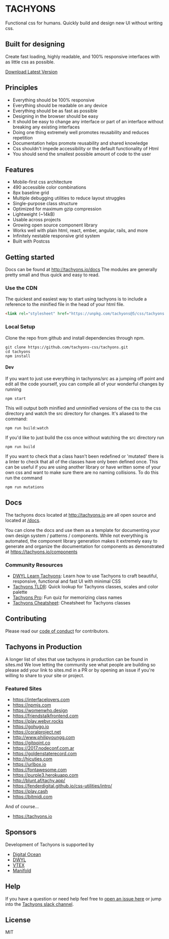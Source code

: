 # TACHYONS

Functional css for humans.
Quickly build and design new UI without writing css.

## Built for designing

Create fast loading, highly readable, and 100% responsive interfaces with as little css as possible.

[Download Latest Version](https://raw.githubusercontent.com/tachyons-css/tachyons/master/css/tachyons.min.css)

## Principles

* Everything should be 100% responsive
* Everything should be readable on any device
* Everything should be as fast as possible
* Designing in the browser should be easy
* It should be easy to change any interface or part of an interface without breaking any existing interfaces
* Doing one thing extremely well promotes reusability and reduces repetition
* Documentation helps promote reusability and shared knowledge
* Css shouldn't impede accessibility or the default functionality of Html
* You should send the smallest possible amount of code to the user

## Features

* Mobile-first css architecture
* 490 accessible color combinations
* 8px baseline grid
* Multiple debugging utilities to reduce layout struggles
* Single-purpose class structure
* Optimized for maximum gzip compression
* Lightweight (~14kB)
* Usable across projects
* Growing open source component library
* Works well with plain html, react, ember, angular, rails, and more
* Infinitely nestable responsive grid system
* Built with Postcss

## Getting started

Docs can be found at http://tachyons.io/docs
The modules are generally pretty small and thus quick and easy to read.

### Use the CDN

The quickest and easiest way to start using tachyons is to include a reference
to the minified file in the head of your html file.

```html
<link rel="stylesheet" href="https://unpkg.com/tachyons@5/css/tachyons.min.css">
```

### Local Setup

Clone the repo from github and install dependencies through npm.

```
git clone https://github.com/tachyons-css/tachyons.git
cd tachyons
npm install
```

#### Dev

If you want to just use everything in tachyons/src as a jumping off point and
edit all the code yourself, you can compile all of your wonderful changes by
running

```
npm start
```

This will output both minified and unminified versions of the css to the css directory and watch the src directory for changes.
It's aliased to the command:

```
npm run build:watch
```

If you'd like to just build the css once without watching the src directory run

```
npm run build
```

If you want to check that a class hasn't been redefined or 'mutated' there is a linter to check that all of the classes have only been defined once. This can be useful if you are using another library or have written some of your own css and want to make sure there are no naming collisions. To do this run the command

```
npm run mutations
```

## Docs

The tachyons docs located at http://tachyons.io are all open source and located at [/docs](https://github.com/tachyons-css/tachyons/tree/master/docs).

You can clone the docs and use them as a template for documenting your own design system / patterns / components.
While not everything is automated, the component library generation makes it extremely easy to
generate and organize the documentation for components as demonstrated at https://tachyons.io/components

### Community Resources

- [DWYL Learn Tachyons](https://github.com/dwyl/learn-tachyons): Learn how to use Tachyons to craft beautiful, responsive, functional and fast UI with minimal CSS
- [Tachyons TLDR](https://tachyons-tldr.now.sh/#/classes): Quick lookup for Tachyons classes, scales and color palette
- [Tachyons Pro](https://tachyons.pro/): Fun quiz for memorizing class names
- [Tachyons Cheatsheet](https://roperzh.github.io/tachyons-cheatsheet/): Cheatsheet for Tachyons classes

## Contributing

Please read our [code of conduct](https://github.com/tachyons-css/tachyons/blob/master/code-of-conduct.md) for contributors.

## Tachyons in Production

A longer list of sites that use tachyons in production can be found in sites.md
We love letting the community see what people are building so please add your link to sites.md in a PR or by opening an issue if you're willing to share to your site or project.

### Featured Sites

* https://interfacelovers.com
* https://npmjs.com
* https://womenwho.design
* https://friendstalkfrontend.com
* https://play.webvr.rocks
* https://gohugo.io
* https://coralproject.net
* http://www.philipyoungg.com
* https://gitpoint.co
* https://2017.nodeconf.com.ar
* https://goldenstaterecord.com
* http://hicuties.com
* https://urlbox.io
* https://fontawesome.com
* https://purple3.herokuapp.com
* http://blunt.af/tachy.app/
* https://fenderdigital.github.io/css-utilities/intro/
* https://play.cash
* https://bitmidi.com

And of course...
* https://tachyons.io

## Sponsors

Development of Tachyons is supported by

* [Digital Ocean](https://digitalocean.com)
* [DWYL](https://dwyl.com)
* [VTEX](https://lab.vtex.com)
* [Manifold](https://manifold.co)

## Help

If you have a question or need help feel free to [open an issue here](https://github.com/tachyons-css/tachyons/issues/new) or jump into the [Tachyons slack channel](http://tachyons-slack-invite.herokuapp.com).

## License

MIT
